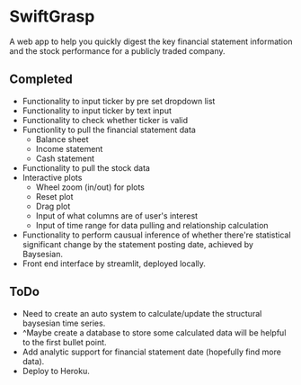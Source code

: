 # SwiftGrasp

A web app to help you quickly digest the key financial statement information and the stock performance for a publicly traded company.

## Completed
* Functionality to input ticker by pre set dropdown list
* Functionality to input ticker by text input
* Functionality to check whether ticker is valid
* Functionlity to pull the financial statement data
  * Balance sheet
  * Income statement
  * Cash statement
* Functionality to pull the stock data
* Interactive plots
  * Wheel zoom (in/out) for plots
  * Reset plot
  * Drag plot
  * Input of what columns are of user's interest
  * Input of time range for data pulling and relationship calculation
* Functionality to perform causual inference of whether there're statistical significant change by the statement posting date, achieved by Baysesian.
* Front end interface by streamlit, deployed locally.
## ToDo
* Need to create an auto system to calculate/update the structural baysesian time series.
* ^Maybe create a database to store some calculated data will be helpful to the first bullet point.
* Add analytic support for financial statement date (hopefully find more data).
* Deploy to Heroku.